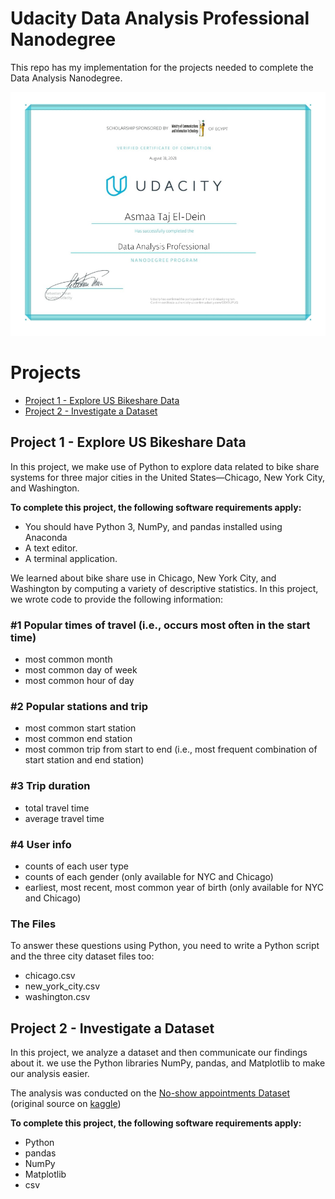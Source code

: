 # Udacity Data Analysis Professional Nanodegree

This repo has my implementation for the projects needed to complete the Data Analysis Nanodegree.

![Completion Certificate](Certificate.PNG)

# Projects

- [Project 1 - Explore US Bikeshare Data](#project-1---explore-us-bikeshare-data)
- [Project 2 - Investigate a Dataset](#project-2---investigate-a-dataset)

## Project 1 - Explore US Bikeshare Data

In this project, we make use of Python to explore data related to bike share systems for three major cities in the United States—Chicago, New York City, and Washington.

**To complete this project, the following software requirements apply:**

- You should have Python 3, NumPy, and pandas installed using Anaconda
- A text editor.
- A terminal application.

We learned about bike share use in Chicago, New York City, and Washington by computing a variety of descriptive statistics. In this project, we wrote code to provide the following information:

### #1 Popular times of travel (i.e., occurs most often in the start time)

- most common month
- most common day of week
- most common hour of day

### #2 Popular stations and trip

- most common start station
- most common end station
- most common trip from start to end (i.e., most frequent combination of start station and end station)

### #3 Trip duration

- total travel time
- average travel time

### #4 User info

- counts of each user type
- counts of each gender (only available for NYC and Chicago)
- earliest, most recent, most common year of birth (only available for NYC and Chicago)

### The Files

To answer these questions using Python, you need to write a Python script and the three city dataset files too:

- chicago.csv
- new_york_city.csv
- washington.csv

## Project 2 - Investigate a Dataset

In this project, we analyze a dataset and then communicate our findings about it. we use the Python libraries NumPy, pandas, and Matplotlib to make our analysis easier.

The analysis was conducted on the [No-show appointments Dataset](/Project%202%20-%20Investigate%20a%20Dataset/Database_No_show_appointments/noshowappointments-kagglev2-may-2016.csv) (original source on [kaggle](https://www.kaggle.com/datasets/joniarroba/noshowappointments))

**To complete this project, the following software requirements apply:**

- Python
- pandas
- NumPy
- Matplotlib
- csv
